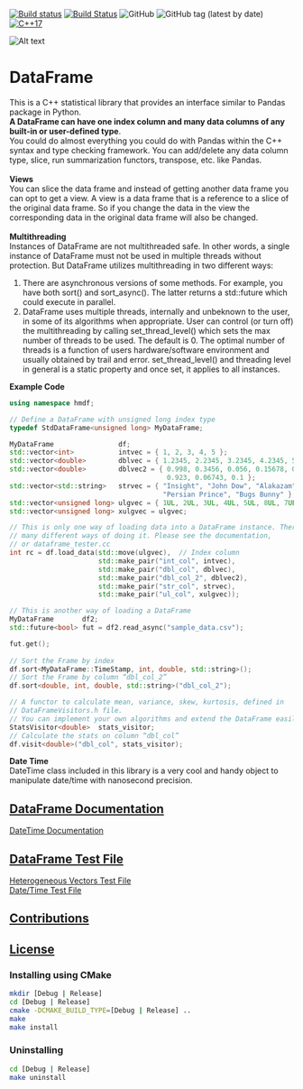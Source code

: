 [![Build status](https://ci.appveyor.com/api/projects/status/hjw01qui3bvxs8yi?svg=true)](https://ci.appveyor.com/project/hosseinmoein/dataframe)
[![Build Status](https://travis-ci.org/hosseinmoein/DataFrame.svg?branch=master)](https://travis-ci.org/hosseinmoein/DataFrame)
![GitHub](https://img.shields.io/github/license/hosseinmoein/DataFrame.svg?color=red&style=popout)
![GitHub tag (latest by date)](https://img.shields.io/github/tag-date/hosseinmoein/DataFrame.svg?color=blue&label=Official%20Release&style=popout)
[![C++17](https://img.shields.io/badge/C%2B%2B-17-blue.svg)](https://isocpp.org/std/the-standard )

![Alt text](docs/pandalion.png "C++ protecting Python")

# DataFrame
This is a C++ statistical library that provides an interface similar to Pandas package in Python.<BR>
<B>A DataFrame can have one index column and many data columns of any built-in or user-defined type</B>.<BR>
You could do almost everything you could do with Pandas within the C++ syntax and type checking framework. You can add/delete any data column type, slice, run summarization functors, transpose, etc. like Pandas.<BR><BR>
<B>Views</B><BR>
You can slice the data frame and instead of getting another data frame you can opt to get a view. A view is a data frame that is a reference to a slice of the original data frame. So if you change the data in the view the corresponding data in the original data frame will also be changed.<BR><BR>
<B>Multithreading</B><BR>
Instances of DataFrame are not multithreaded safe. In other words, a single instance of DataFrame must not be used in multiple threads without protection. But DataFrame utilizes multithreading in two different ways:<BR>
1. There are asynchronous versions of some methods. For example, you have both sort() and sort_async(). The latter returns a std::future which could execute in parallel.
2. DataFrame uses multiple threads, internally and unbeknown to the user, in some of its algorithms when appropriate. User can control (or turn off) the multithreading by calling set_thread_level() which sets the max number of threads to be used. The default is 0. The optimal number of threads is a function of users hardware/software environment and usually obtained by trail and error. set_thread_level() and threading level in general is a static property and once set, it applies to all instances.

<B>Example Code</B>
```CPP
using namespace hmdf;

// Define a DataFrame with unsigned long index type
typedef StdDataFrame<unsigned long> MyDataFrame;

MyDataFrame                df;
std::vector<int>           intvec = { 1, 2, 3, 4, 5 };
std::vector<double>        dblvec = { 1.2345, 2.2345, 3.2345, 4.2345, 5.2345 };
std::vector<double>        dblvec2 = { 0.998, 0.3456, 0.056, 0.15678, 0.00345,
                                       0.923, 0.06743, 0.1 };
std::vector<std::string>   strvec = { "Insight", "John Dow", "Alakazam",
                                      "Persian Prince", "Bugs Bunny" };
std::vector<unsigned long> ulgvec = { 1UL, 2UL, 3UL, 4UL, 5UL, 8UL, 7UL, 6UL }
std::vector<unsigned long> xulgvec = ulgvec;

// This is only one way of loading data into a DataFrame instance. There are
// many different ways of doing it. Please see the documentation,
// or dataframe_tester.cc
int rc = df.load_data(std::move(ulgvec),  // Index column
                      std::make_pair("int_col", intvec),
                      std::make_pair("dbl_col", dblvec),
                      std::make_pair("dbl_col_2", dblvec2),
                      std::make_pair("str_col", strvec),
                      std::make_pair("ul_col", xulgvec));

// This is another way of loading a DataFrame
MyDataFrame       df2;
std::future<bool> fut = df2.read_async("sample_data.csv");

fut.get();
        
// Sort the Frame by index
df.sort<MyDataFrame::TimeStamp, int, double, std::string>();
// Sort the Frame by column “dbl_col_2”
df.sort<double, int, double, std::string>("dbl_col_2");

// A functor to calculate mean, variance, skew, kurtosis, defined in
// DataFrameVisitors.h file.
// You can implement your own algorithms and extend the DataFrame easily 
StatsVisitor<double>  stats_visitor;
// Calculate the stats on column “dbl_col”
df.visit<double>("dbl_col", stats_visitor);
```
<B>Date Time</B><BR>
DateTime class included in this library is a very cool and handy object to manipulate date/time with nanosecond precision. 

## [DataFrame Documentation](docs/DataFrameDoc.pdf)
[DateTime Documentation](docs/DateTimeDoc.pdf)

## [DataFrame Test File](test/dataframe_tester.cc)
[Heterogeneous Vectors Test File](test/vectors_tester.cc)<BR>
[Date/Time Test File](test/date_time_tester.cc)

## [Contributions](docs/CONTRIBUTING.md)

## [License](License)


### Installing using CMake
```bash
mkdir [Debug | Release]
cd [Debug | Release]
cmake -DCMAKE_BUILD_TYPE=[Debug | Release] ..
make
make install
```

### Uninstalling

```bash
cd [Debug | Release]
make uninstall
```
